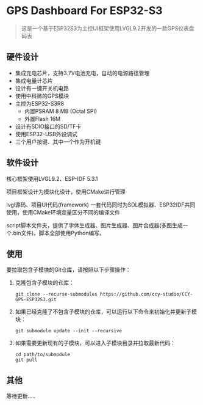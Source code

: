 # GPS Dashboard For  ESP32-S3



> 这是一个基于ESP32S3为主控UI框架使用LVGL9.2开发的一款GPS仪表盘码表



## 硬件设计

- 集成充电芯片，支持3.7V电池充电，自动的电源路径管理
- 集成电量计芯片
- 设计有一键开关机电路
- 使用中科微的GPS模块
- 主控为ESP32-S3R8
  - 内置PSRAM 8 MB (Octal SPI) 
  - 外置Flash 16M
- 设计有SDIO接口的SD/TF卡
- 使用ESP32-USB外设调试
- 三个用户按键、其中一个作为开机键



## 软件设计

核心框架使用LVGL9.2、ESP-IDF 5.3.1

项目框架设计为模块化设计，使用CMake进行管理

lvgl源码、项目UI代码(framework) 一套代码同时为SDL模拟器、ESP32IDF共同使用，使用CMake环境变量区分不同的编译文件

script脚本文件夹，提供了字体生成器、图片生成器、图片合成器(多图生成一个.bin文件)，脚本全部使用Python编写。





## 使用

要拉取包含子模块的Git仓库，请按照以下步骤操作：

1. 克隆包含子模块的仓库：

   ``git clone --recurse-submodules https://github.com/ccy-studio/CCY-GPS-ESP32S3.git``

2. 如果已经克隆了不包含子模块的仓库，可以运行以下命令来初始化并更新子模块：

   ``git submodule update --init --recursive``

3. 如果需要更新现有的子模块，可以进入子模块目录并拉取最新代码：

   ````shell
   cd path/to/submodule
   git pull
   ````

   



## 其他

等待更新.....

